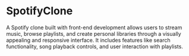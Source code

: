 # SpotifyClone
A Spotify clone built with front-end development allows users to stream music, browse playlists, and create personal libraries through a visually appealing and responsive interface. It includes features like search functionality, song playback controls, and user interaction with playlists.
